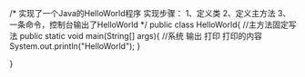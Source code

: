 /*
	实现了一个Java的HelloWorld程序
	实现步骤：
		1、定义类
		2、定义主方法
		3、一条命令，控制台输出了HelloWorld
*/
public class HelloWorld{
     //主方法固定写法
     public static void main(String[] args){
		 //系统  输出 打印     打印的内容
          System.out.println("HelloWorld");
     }

}
